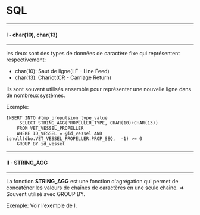 # SQL
***
#### I - char(10), char(13)
***
les deux sont des types de données de caractère fixe qui représentent respectivement:
- char(10): Saut de ligne(LF - Line Feed) 
- char(13): Chariot(CR - Carriage Return)

Ils sont souvent utilisés ensemble pour représenter une nouvelle ligne dans de nombreux systèmes.

Exemple:
````
INSERT INTO #tmp_propulsion_type_value
	 SELECT STRING_AGG(PROPELLER_TYPE, CHAR(10)+CHAR(13))
	FROM VET_VESSEL_PROPELLER
	WHERE ID_VESSEL = @id_vessel AND isnull(dbo.VET_VESSEL_PROPELLER.PROP_SEQ,  -1) >= 0
	GROUP BY id_vessel
````
***
#### II - STRING_AGG
***

La fonction __STRING_AGG__ est une fonction d'agrégation qui permet de concaténer les valeurs de chaînes de caractères en une seule chaîne.
=> Souvent utilisé avec GROUP BY.

Exemple:
Voir l'exemple de I.


